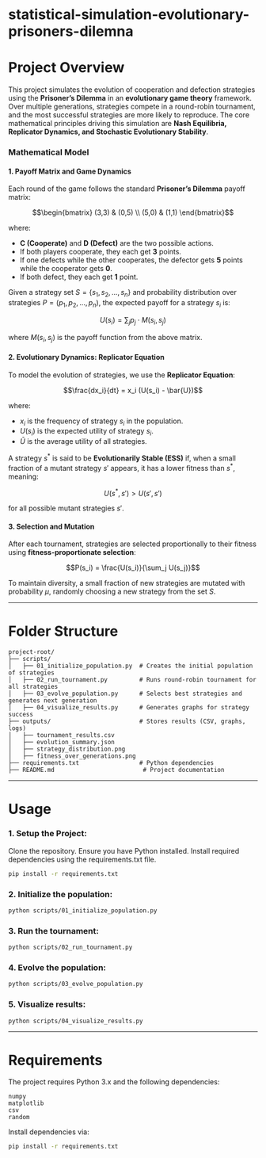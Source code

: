 # statistical-simulation-evolutionary-prisoners-dilemna

# Project Overview

This project simulates the evolution of cooperation and defection strategies using the **Prisoner’s Dilemma** in an **evolutionary game theory** framework. Over multiple generations, strategies compete in a round-robin tournament, and the most successful strategies are more likely to reproduce. The core mathematical principles driving this simulation are **Nash Equilibria, Replicator Dynamics, and Stochastic Evolutionary Stability**.

### Mathematical Model

#### 1. **Payoff Matrix and Game Dynamics**
Each round of the game follows the standard **Prisoner’s Dilemma** payoff matrix:

$$\begin{bmatrix}
(3,3) & (0,5) \\
(5,0) & (1,1)
\end{bmatrix}$$

where:
- **C (Cooperate)** and **D (Defect)** are the two possible actions.
- If both players cooperate, they each get **3** points.
- If one defects while the other cooperates, the defector gets **5** points while the cooperator gets **0**.
- If both defect, they each get **1** point.

Given a strategy set $S = \{s_1, s_2, ..., s_n\}$ and probability distribution over strategies $P = (p_1, p_2, ..., p_n)$, the expected payoff for a strategy $s_i$ is:

$$U(s_i) = \sum_{j} p_j \cdot M(s_i, s_j)$$

where $M(s_i, s_j)$ is the payoff function from the above matrix.

#### 2. **Evolutionary Dynamics: Replicator Equation**
To model the evolution of strategies, we use the **Replicator Equation**:

$$\frac{dx_i}{dt} = x_i (U(s_i) - \bar{U})$$

where:
- $x_i$ is the frequency of strategy $s_i$ in the population.
- $U(s_i)$ is the expected utility of strategy $s_i$.
- $\bar{U}$ is the average utility of all strategies.

A strategy $s^*$ is said to be **Evolutionarily Stable (ESS)** if, when a small fraction of a mutant strategy $s'$ appears, it has a lower fitness than $s^*$, meaning:

$$U(s^*, s') > U(s', s')$$

for all possible mutant strategies $s'$.

#### 3. **Selection and Mutation**
After each tournament, strategies are selected proportionally to their fitness using **fitness-proportionate selection**:

$$P(s_i) = \frac{U(s_i)}{\sum_j U(s_j)}$$

To maintain diversity, a small fraction of new strategies are mutated with probability $\mu$, randomly choosing a new strategy from the set $S$.

---

# Folder Structure

```
project-root/
├── scripts/
│   ├── 01_initialize_population.py  # Creates the initial population of strategies
│   ├── 02_run_tournament.py         # Runs round-robin tournament for all strategies
│   ├── 03_evolve_population.py      # Selects best strategies and generates next generation
│   ├── 04_visualize_results.py      # Generates graphs for strategy success
├── outputs/                         # Stores results (CSV, graphs, logs)
│   ├── tournament_results.csv
│   ├── evolution_summary.json
│   ├── strategy_distribution.png
│   ├── fitness_over_generations.png
├── requirements.txt                 # Python dependencies
├── README.md                         # Project documentation
```

---

# Usage

### 1. Setup the Project:
Clone the repository.
Ensure you have Python installed.
Install required dependencies using the requirements.txt file.
```sh
pip install -r requirements.txt
```

### 2. Initialize the population:
```sh
python scripts/01_initialize_population.py
```

### 3. Run the tournament:
```sh
python scripts/02_run_tournament.py
```

### 4. Evolve the population:
```sh
python scripts/03_evolve_population.py
```

### 5. Visualize results:
```sh
python scripts/04_visualize_results.py
```

---

# Requirements

The project requires Python 3.x and the following dependencies:

```
numpy
matplotlib
csv
random
```

Install dependencies via:
```sh
pip install -r requirements.txt
```